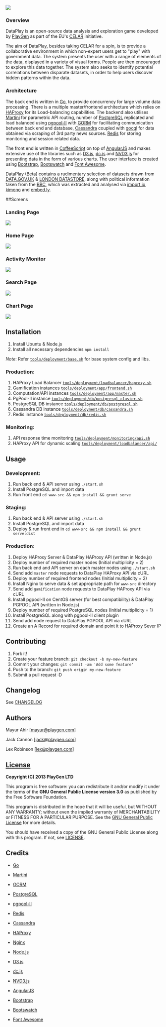 ![](http://i.imgur.com/l7RwTtQ.png)

### Overview
DataPlay is an open-source data analysis and exploration game developed by [PlayGen](http://playgen.com) as part of the EU's [CELAR](http://celarcloud.eu) initiative.

The aim of DataPlay, besides taking CELAR for a spin, is to provide a collaborative environment in which non-expert users get to "play" with government data. The system presents the user with a range of elements of the data, displayed in a variety of visual forms. People are then encouraged to explore this data together. The system also seeks to identify potential correlations between disparate datasets, in order to help users discover hidden patterns within the data.

### Architecture
The back end is written in [Go](http://golang.org), to provide concurrency for large volume data processing. There is a multiple master/frontend architecture which relies on [HAProxy](http://www.haproxy.org) for its Load-balancing capabilities. The backend also utilises [Martini](https://github.com/go-martini/martini) for parametric API routing, number of [PostgreSQL](http://www.postgresql.org) replicated and load balanced using [pgpool-II](http://www.pgpool.net/mediawiki/index.php/Main_Page) with [GORM](https://github.com/jinzhu/gorm) for facilitating communication between back end and database, [Cassandra](http://cassandra.apache.org) coupled with [gocql](https://github.com/gocql/gocql) for data obtained via scraping of 3rd party news sources. [Redis](http://redis.io) for storing monitoring and session related data.

The front end is written in [CoffeeScript](http://coffeescript.org) on top of [AngularJS](https://angularjs.org) and makes extensive use of the libraries such as [D3.js](http://d3js.org), [dc.js](http://dc-js.github.io/dc.js) and [NVD3.js](http://nvd3.org) for presenting data in the form of various charts. The user interface is created using [Bootstrap](http://getbootstrap.com), [Bootswatch](https://bootswatch.com) and [Font Awesome](http://fontawesome.io).

DataPlay (Beta) contains a rudimentary selection of datasets drawn from [DATA.GOV.UK](http://data.gov.uk) & [LONDON DATASTORE](http://data.london.gov.uk), along with political information taken from the [BBC](http://www.bbc.co.uk/news), which was extracted and analysed via [import.io](https://import.io), [kimono](https://www.kimonolabs.com) and [embed.ly](http://embed.ly).

##Screens
### Landing Page
![](http://i.imgur.com/lMcdMYL.png)

### Home Page
![](http://i.imgur.com/81T9n1k.png)

### Activity Monitor
![](http://i.imgur.com/U1gm66j.png)

### Search Page
![](http://i.imgur.com/RbI9YbX.png)

### Chart Page
![](http://i.imgur.com/LP5c5C3.png)

## Installation

1. Install Ubuntu & Node.js
2. Install all necessary dependencies `npm install`

*Note*: Refer [`tools/deployment/base.sh`](tools/deployment/base.sh) for base system config and libs.

### Production:

1. HAProxy Load Balancer [`tools/deployment/loadbalancer/haproxy.sh`](tools/deployment/loadbalancer/haproxy.sh)
2. Gamification instances [`tools/deployment/app/frontend.sh`](tools/deployment/app/frontend.sh)
3. Computation/API instances [`tools/deployment/app/master.sh`](tools/deployment/app/master.sh)
5. PgPool-II instance [`tools/deployment/db/postgresql_cluster.sh`](tools/deployment/db/postgresql_cluster.sh)
4. PostgreSQL DB instance [`tools/deployment/db/postgresql.sh`](tools/deployment/db/postgresql.sh)
5. Cassandra DB instance [`tools/deployment/db/cassandra.sh`](tools/deployment/db/cassandra.sh)
6. Redis instance [`tools/deployment/db/redis.sh`](tools/deployment/db/redis.sh)

### Monitoring:

1. API response time monitoring [`tools/deployment/monitoring/api.sh`](tools/deployment/monitoring/api.sh)
2. HAProxy API for dynamic scaling [`tools/deployment/loadbalancer/api/`](tools/deployment/loadbalancer/api)

## Usage

### Development:

1. Run back end & API server using `./start.sh`
2. Install PostgreSQL and import data
3. Run front end `cd www-src && npm install && grunt serve`

### Staging:

1. Run back end & API server using `./start.sh`
2. Install PostgreSQL and import data
3. Deploy & run front end in `cd www-src && npm install && grunt serve:dist`

### Production:

1. Deploy HAProxy Server & DataPlay HAProxy API (written in Node.js)
2. Deploy number of required master nodes (Initial multiplicity = 2)
  1. Run back end and API server on each master nodes using `./start.sh`
  2. Send add `master` node requests to DataPlay HAProxy API via cURL
3. Deploy number of required frontend nodes (Initial multiplicity = 2)
  1. Install Nginx to serve data & set appropriate path for `www-src` directory
  2. Send add `gamification` node requests to DataPlay HAProxy API via cURL
4. Install pgpool-II on CentOS server (for best compatibility) & DataPlay PGPOOL API (written in Node.js)
5. Deploy number of required PostgreSQL nodes (Initial multiplicity = 1)
  1. Install PostgreSQL along with pgpool-II client plugin
  2. Send add node request to DataPlay PGPOOL API via cURL
6. Create an A Record for required domain and point it to HAProxy Sever IP

## Contributing

1. Fork it!
2. Create your feature branch: `git checkout -b my-new-feature`
3. Commit your changes: `git commit -am 'Add some feature'`
4. Push to the branch: `git push origin my-new-feature`
5. Submit a pull request :D

## Changelog

See [CHANGELOG](CHANGELOG.md)

## Authors

Mayur Ahir [mayur@playgen.com]

Jack Cannon [jack@playgen.com]

Lex Robinson [lex@playgen.com]

## [License](LICENSE.md)

**Copyright (C) 2013 PlayGen LTD**

This program is free software: you can redistribute it and/or modify it under the terms of the **GNU General Public License version 3.0** as published by the Free Software Foundation.

This program is distributed in the hope that it will be useful, but WITHOUT ANY WARRANTY; without even the implied warranty of MERCHANTABILITY or FITNESS FOR A PARTICULAR PURPOSE. See the [GNU General Public License](LICENSE.md) for more details.

You should have received a copy of the GNU General Public License along with this program. If not, see [LICENSE](LICENSE.md).

## Credits

- [Go](https://golang.org)

- [Martini](https://github.com/go-martini/martini)

- [GORM](https://github.com/jinzhu/gorm)

- [PostgreSQL](http://www.postgresql.org)

- [pgpool-II](http://www.pgpool.net)

- [Redis](http://redis.io)

- [Cassandra](http://cassandra.apache.org)

- [HAProxy](http://www.haproxy.org)

- [Nginx](http://nginx.org)

- [Node.js](https://nodejs.org)

- [D3.js](http://d3js.org)

- [dc.js](http://dc-js.github.io/dc.js)

- [NVD3.js](http://nvd3.org)

- [AngularJS](https://angularjs.org)

- [Bootstrap](http://getbootstrap.com)

- [Bootswatch](https://bootswatch.com)

- [Font Awesome](http://fontawesome.io)
